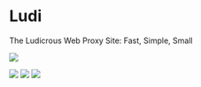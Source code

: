 # Ludi
The Ludicrous Web Proxy Site: Fast, Simple, Small

<a href="https://ludicrousdev.org/"><img src="https://raw.githubusercontent.com/LudicrousDevelopment/Ludi/main/ludi.png"></a>

<a href="https://replit.com/github/LudicrousDevelopment/Ludi"><img src="https://binbashbanana.github.io/deploy-buttons/buttons/official/replit.svg"></a>
<a href="https://heroku.com/deploy/?template=https://github.com/LudicrousDevelopment/Ludi"><img src="https://binbashbanana.github.io/deploy-buttons/buttons/official/heroku.svg"></a>
<a href="https://glitch.com/edit/#!/import/github/LudicrousDevelopment/Ludi"><img src="https://binbashbanana.github.io/deploy-buttons/buttons/official/glitch.svg"></a>
